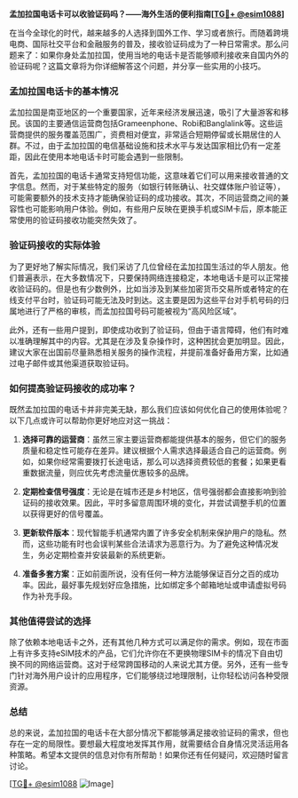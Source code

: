 **孟加拉国电话卡可以收验证码吗？——海外生活的便利指南[[TG💪+ @esim1088](https://t.me/s/esim1088)]**

在当今全球化的时代，越来越多的人选择到国外工作、学习或者旅行。而随着跨境电商、国际社交平台和金融服务的普及，接收验证码成为了一种日常需求。那么问题来了：如果你身处孟加拉国，使用当地的电话卡是否能够顺利接收来自国内外的验证码呢？这篇文章将为你详细解答这个问题，并分享一些实用的小技巧。

### 孟加拉国电话卡的基本情况

孟加拉国是南亚地区的一个重要国家，近年来经济发展迅速，吸引了大量游客和移民。该国的主要通信运营商包括Grameenphone、Robi和Banglalink等。这些运营商提供的服务覆盖范围广，资费相对便宜，非常适合短期停留或长期居住的人群。不过，由于孟加拉国的电信基础设施和技术水平与发达国家相比仍有一定差距，因此在使用本地电话卡时可能会遇到一些限制。

首先，孟加拉国的电话卡通常支持短信功能，这意味着它们可以用来接收普通的文字信息。然而，对于某些特定的服务（如银行转账确认、社交媒体账户验证等），可能需要额外的技术支持才能确保验证码的成功接收。其次，不同运营商之间的兼容性也可能影响用户体验。例如，有些用户反映在更换手机或SIM卡后，原本能正常使用的验证码接收功能突然失效了。

### 验证码接收的实际体验

为了更好地了解实际情况，我们采访了几位曾经在孟加拉国生活过的华人朋友。他们普遍表示，在大多数情况下，只要保持网络连接稳定，本地电话卡是可以正常接收验证码的。但是也有少数例外，比如当涉及到某些加密货币交易所或者特定的在线支付平台时，验证码可能无法及时到达。这主要是因为这些平台对手机号码的归属地进行了严格的审核，而孟加拉国号码可能被视为“高风险区域”。

此外，还有一些用户提到，即使成功收到了验证码，但由于语言障碍，他们有时难以准确理解其中的内容。尤其是在涉及复杂操作时，这种困扰会更加明显。因此，建议大家在出国前尽量熟悉相关服务的操作流程，并提前准备好备用方案，比如通过电子邮件或其他渠道获取验证码。

### 如何提高验证码接收的成功率？

既然孟加拉国的电话卡并非完美无缺，那么我们应该如何优化自己的使用体验呢？以下几点或许可以帮助你更好地应对这一挑战：

1. **选择可靠的运营商**：虽然三家主要运营商都能提供基本的服务，但它们的服务质量和稳定性可能存在差异。建议根据个人需求选择最适合自己的运营商。例如，如果你经常需要拨打长途电话，那么可以选择资费较低的套餐；如果更看重数据流量，则应优先考虑流量优惠较多的品牌。

2. **定期检查信号强度**：无论是在城市还是乡村地区，信号强弱都会直接影响到验证码的接收效果。因此，平时多留意周围环境的变化，并尝试调整手机的位置以获得更好的信号覆盖。

3. **更新软件版本**：现代智能手机通常内置了许多安全机制来保护用户的隐私。然而，这些功能有时也会误判某些合法请求为恶意行为。为了避免这种情况发生，务必定期检查并安装最新的系统更新。

4. **准备多套方案**：正如前面所说，没有任何一种方法能够保证百分之百的成功率。因此，最好事先规划好应急措施，比如绑定多个邮箱地址或申请虚拟号码作为补充手段。

### 其他值得尝试的选择

除了依赖本地电话卡之外，还有其他几种方式可以满足你的需求。例如，现在市面上有许多支持eSIM技术的产品，它们允许你在不更换物理SIM卡的情况下自由切换不同的网络运营商。这对于经常跨国移动的人来说尤其方便。另外，还有一些专门针对海外用户设计的应用程序，它们能够绕过地理限制，让你轻松访问各种受限资源。

### 总结

总的来说，孟加拉国的电话卡在大部分情况下都能够满足接收验证码的需求，但也存在一定的局限性。要想最大程度地发挥其作用，就需要结合自身情况灵活运用各种策略。希望本文提供的信息对你有所帮助！如果你还有任何疑问，欢迎随时留言讨论。

[[TG💪+ @esim1088](https://t.me/s/esim1088) ![Image](https://i.postimg.cc/4NQfJmqS/Snipaste-2025-05-13-00-14-12.png)]